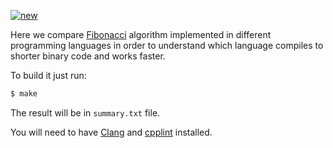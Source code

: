 [![new](https://github.com/yegor256/fibonacci/actions/workflows/make.yml/badge.svg)](https://github.com/yegor256/fibonacci/actions/workflows/make.yml)

Here we compare [Fibonacci](https://en.wikipedia.org/wiki/Fibonacci_number) 
algorithm implemented in
different programming languages in order to understand
which language compiles to shorter binary code and 
works faster.

To build it just run:

```bash
$ make
```

The result will be in `summary.txt` file.

You will need to have [Clang](https://clang.llvm.org) 
and [cpplint](https://github.com/cpplint/cpplint) installed.
